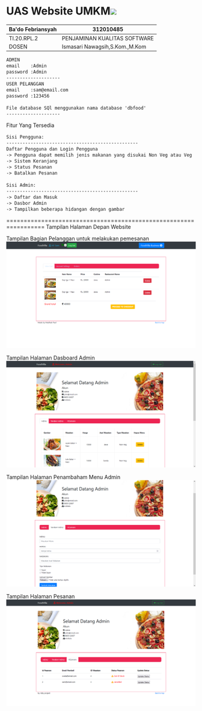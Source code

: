 # UAS Website UMKM<img src="https://media.giphy.com/media/LnQjpWaON8nhr21vNW/giphy.gif" width="60">

| Ba'do Febriansyah     |       312010485       |
|-----------------------|-----------------------|
|    TI.20.RPL.2        | PENJAMINAN KUALITAS SOFTWARE |
|    DOSEN              | Ismasari Nawagsih,S.Kom.,M.Kom|

```
ADMIN
email    :Admin
password :Admin
--------------------
USER PELANGGAN
email    :sam@email.com
password :123456

File database SQl menggunakan nama database 'dbfood'
--------------------
```
Fitur Yang Tersedia
```
Sisi Pengguna:
-------------------------------------------------
Daftar Pengguna dan Login Pengguna 
-> Pengguna dapat memilih jenis makanan yang disukai Non Veg atau Veg 
-> Sistem Keranjang  
-> Status Pesanan 
-> Batalkan Pesanan  

Sisi Admin:
-------------------------------------------------
-> Daftar dan Masuk 
-> Dasbor Admin 
-> Tampilkan beberapa hidangan dengan gambar
```
=================================================================
Tampilan Halaman Depan Website



Tampilan Bagian Pelanggan untuk melakukan pemesanan
![Capture1](https://raw.githubusercontent.com/rizkkyab/UAS_KualitasSoftware/main/Screenshot%20(289).png)

Tampilan Halaman Dasboard Admin
![Capture1](https://raw.githubusercontent.com/rizkkyab/UAS_KualitasSoftware/main/Screenshot%20(286).png)

Tampilan Halaman Penambaham Menu Admin
![Capture1](https://raw.githubusercontent.com/rizkkyab/UAS_KualitasSoftware/main/Screenshot%20(287).png)

Tampilan Halaman Pesanan
![Capture1](https://raw.githubusercontent.com/rizkkyab/UAS_KualitasSoftware/main/Screenshot%20(288).png)
 
